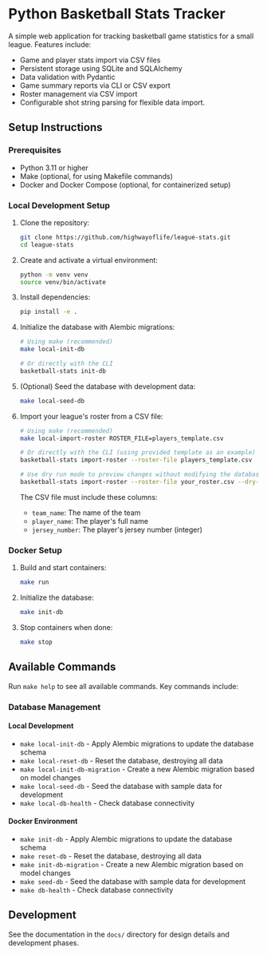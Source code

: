 # Python Basketball Stats Tracker

A simple web application for tracking basketball game statistics for a small league. Features include:
- Game and player stats import via CSV files
- Persistent storage using SQLite and SQLAlchemy
- Data validation with Pydantic
- Game summary reports via CLI or CSV export
- Roster management via CSV import
- Configurable shot string parsing for flexible data import.

## Setup Instructions

### Prerequisites

- Python 3.11 or higher
- Make (optional, for using Makefile commands)
- Docker and Docker Compose (optional, for containerized setup)

### Local Development Setup

1. Clone the repository:
   ```bash
   git clone https://github.com/highwayoflife/league-stats.git
   cd league-stats
   ```

2. Create and activate a virtual environment:
   ```bash
   python -m venv venv
   source venv/bin/activate
   ```

3. Install dependencies:
   ```bash
   pip install -e .
   ```

4. Initialize the database with Alembic migrations:
   ```bash
   # Using make (recommended)
   make local-init-db
   
   # Or directly with the CLI
   basketball-stats init-db
   ```

6. (Optional) Seed the database with development data:
   ```bash
   make local-seed-db
   ```

7. Import your league's roster from a CSV file:
   ```bash
   # Using make (recommended)
   make local-import-roster ROSTER_FILE=players_template.csv

   # Or directly with the CLI (using provided template as an example)
   basketball-stats import-roster --roster-file players_template.csv
   
   # Use dry run mode to preview changes without modifying the database
   basketball-stats import-roster --roster-file your_roster.csv --dry-run
   ```

   The CSV file must include these columns:
   - `team_name`: The name of the team
   - `player_name`: The player's full name
   - `jersey_number`: The player's jersey number (integer)

### Docker Setup

1. Build and start containers:
   ```bash
   make run
   ```

2. Initialize the database:
   ```bash
   make init-db
   ```

3. Stop containers when done:
   ```bash
   make stop
   ```

## Available Commands

Run `make help` to see all available commands. Key commands include:

### Database Management

#### Local Development
- `make local-init-db` - Apply Alembic migrations to update the database schema
- `make local-reset-db` - Reset the database, destroying all data
- `make local-init-db-migration` - Create a new Alembic migration based on model changes
- `make local-seed-db` - Seed the database with sample data for development
- `make local-db-health` - Check database connectivity

#### Docker Environment
- `make init-db` - Apply Alembic migrations to update the database schema
- `make reset-db` - Reset the database, destroying all data
- `make init-db-migration` - Create a new Alembic migration based on model changes
- `make seed-db` - Seed the database with sample data for development
- `make db-health` - Check database connectivity

## Development

See the documentation in the `docs/` directory for design details and development phases.